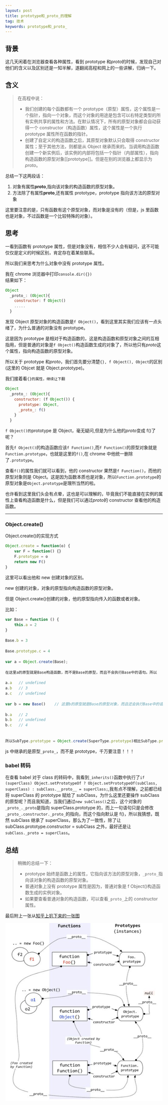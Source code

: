 ```yaml
---
layout: post
title: prototype和_proto_的理解
tag: 技术
keywords: prototype和_proto_
---
```


## 背景

这几天闲着在浏览器查看各种属性，看到 prototype 和*proto*的时候，发现自己对他们的含义以及区别还是一知半解，遂翻阅高程和网上的一些讲解，归纳一下。

## 含义

> 在高程中说：
>
> *   我们创建的每个函数都有一个 prototype（原型）属性，这个属性是一个指针，指向一个对象，而这个对象的用途是包含可以右特定类型的所有实例共享的属性和方法。在默认情况下，所有的原型对象都会自动获得一个 constructor（构造函数）属性，这个属性是一个执行 prototype 属性所在函数的指针。
> *   创建了自定义的构造函数之后，其原型对象默认只会取得 constructor 属性；至于其他方法，则都是从 Object 继承而来的。当调用构造函数创建一个新实例后，该实例的内部将包括一个指针（内部属性），指向构造函数的原型对象[[prototype]]。但是在别的浏览器上都显示为*proto*。

总结一下这两段话：

1.  对象有属性**proto**,指向该对象的构造函数的原型对象。
2.  方法除了有属性**proto**,还有属性 prototype，prototype 指向该方法的原型对象

这里要注意的是，只有函数有这个原型对象，而对象是没有的（但是，js 里函数也是对象，不过函数是一个比较特殊的对象）。

## 思考

一看到函数有 prototype 属性，但是对象没有，相信不少人会有疑问，这不可能仅仅是定义的时候区别，肯定存在着某些联系。

所以我们来思考为什么对象中没有 prototype 属性。

我在 chrome 浏览器中打印`console.dir({})`  
结果如下：

```js
Object
  _proto_: (Object){
    constructor: f Object()
    .....
  }
```

发现 Object 原型对象的构造函数是`f Object()`，看到这里其实我们应该有一点头绪了，为什么普通的对象没有 prototype。

这是因为 prototype 是相对于构造函数的，这是构造函数和原型对象之间的互相指用，但是普通的对象是`f Object()`构造函数生成的对象了，所以他只有*proto*这个属性，指向构造函数的原型对象。

所以关于 prototype 和*proto*，我们首先要分清楚`{}, f Object(), Object`的区别(这里的 Objcet 就是 Object.prototype)。

我们接着看`{}的属性，继续让下翻`

```js
Object
  _proto_: (Object){
    constructor: (f Object()) {
      prototype: Object,
      _proto_: f()
    }
  }
```

`f Object()的`prototype 是 Object，毫无疑问,但是为什么他的*proto*变成 f()了呢？

首先`f Object()`的构造函数应该`f Function()`,而`f Function()`的原型对象就是`Function.prototype`，也就是这里的`f()`,在 chrome 中他统一删除了`.prototype`。

查看`f()`的属性我们就可以看到，他的 constructor 果然是`f Function()`，而他的原型对象则是 Object。这是因为函数本质也是对象，所以`Function.prototype`的原型对象是`Object.prototype`是理所当然的啦。

也许看到这里我们头会有点晕，这也是可以理解的，毕竟我们不能直接在实例的属性上查看构造函数是什么，但是我们可以通过*proto*的 constructor 查看他的构造函数。

---

### Object.create()

Object.create()的实现方式

```js
Object.create = function(o) {
    var F = function() {}
    F.prototype = o
    return new F()
}
```

这里可以看出他和 new 创建对象的区别。

new 创建的对象，对象的原型指向构造函数的原型对象。

但是 Object.create()创建的对象，他的原型指向传入的函数或者对象。

比如：

```js
var Base = function () {
    this.a = 2
}

Base.b = 3

Base.prototype.c = 4

var a = Object.create(Base);

在这里a的原型就是Base构造函数，而不是Base的原型，而且不会执行Base中的语句。所以

a.a   // undefined
a.b   // 3
a.c   // undefined

var b = new Base()    // 这里b的原型就是Base的原型对象，而且还会执行Base中的语句并将this指向b。

b.a   // 2
b.b   // undefined
b.c   // 4


所以SubType.prototype = Object.create(SuperType.prototype)相比SubType.prototype = new SuperType()的优势便是少调用了一次SuperType()。
```

js 中继承的是原型`_proto_`，而不是 prototype，千万要注意！！！

### babel 转码

在查看 babel 对于 class 的转码中，我看到`_inherits()`函数中执行了`if (superClass) Object.setPrototypeOf ? Object.setPrototypeOf(subClass, superClass) : subClass.__proto__ = superClass;`,我有点不理解，之前都已经将 superClass 的 prototype 赋给了 subClass，为什么这里还要操作 subClass 的原型呢？而且我知道，当我们通过`new subClass()`之后，这个对象的`_proto_._proto`是指向 superClass.prototype 的，而上一句语句只是会修改`_proto_.constructor._proto_`的指向，而这个指向默认是 f()，所以我猜想，既然 subClass 继承了 superClass，那么为了一致性，除了让 subClass.prototype.constructor = subClass 之外，最好还是让`subClass._proto = superClass`。

## 总结

> 稍微的总结一下：
>
> *   prototype 始终是函数上的属性，它指向该方法的原型对象，`_proto_`指向该对象的构造函数的原型对象。
> *   普通对象上没有 prototype 属性是因为，普通对象是 f Object()构造函数生成的实例对象。
> *   如果要查看普通对象的构造函数，可以查看`_proto_`上的 constructor 属性。

最后附上一张从[知乎上扒下来的一张图](https://www.zhihu.com/question/34183746/answer/58068402)

<p><img src="/public/tech/prototype/line.jpg"></p>
